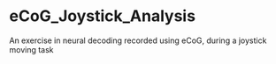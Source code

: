 # eCoG_Joystick_Analysis
An exercise in neural decoding recorded using eCoG, during a joystick moving task
